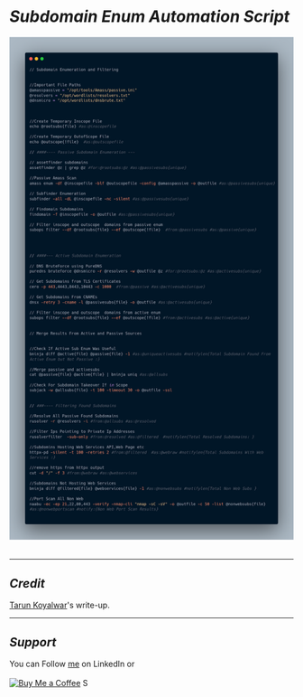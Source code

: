# ***Subdomain Enum Automation Script***

![20220608-1.png](https://github.com/CyberXsociety/CyberSecResources/blob/main/Bug%20Bounty%20Stories/images/20220608-1.png)
</br>&nbsp;

----
## ***Credit***
[Tarun Koyalwar](https://infosecwriteups.com/create-your-ultimate-bug-bounty-automation-without-nerdy-bash-skills-part-1-a78c2b109731)'s write-up.</br>

----
## ***Support***
You can Follow [me](https://www.linkedin.com/in/bhavesh-pardhi-/) on LinkedIn or
<br><br>[![Buy Me a Coffee](https://img.shields.io/badge/Buy%20Me%20a%20Coffee-Support-orange?style=for-the-badge&logo=buy-me-a-coffee)](https://www.buymeacoffee.com/bhaveshpardhi)
S
